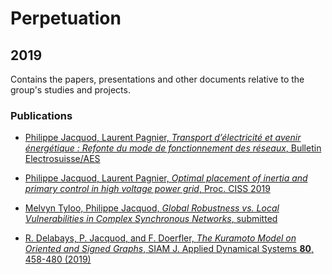 # Perpetuation
## 2019
Contains the papers, presentations and other documents relative to the group's studies and projects.

### Publications

*  [Philippe Jacquod, Laurent Pagnier, *Transport d’électricité et avenir énergétique : Refonte du mode de fonctionnement des réseaux*, Bulletin Electrosuisse/AES](https://github.com/GeeeHesso/Perpetuation/tree/master/2019/Papers/optimal_inertia_ciss19)

*  [Philippe Jacquod, Laurent Pagnier, *Optimal placement of inertia and primary control in high voltage power grid*, Proc. CISS 2019](https://github.com/GeeeHesso/Perpetuation/tree/master/2019/Papers/optimal_inertia_ciss19)

*  [Melvyn Tyloo, Philippe Jacquod, *Global Robustness vs. Local Vulnerabilities in Complex Synchronous Networks*, submitted](https://github.com/GeeeHesso/Perpetuation/tree/master/2019/Papers/Global_vs_Local_Vulnerabilities)

*  [R. Delabays, P. Jacquod, and F. Doerfler, *The Kuramoto Model on Oriented and Signed Graphs*, SIAM J. Applied Dynamical Systems **80**, 458-480 (2019)](https://github.com/GeeeHesso/Perpetuation/tree/master/2019/Papers/Oriented_Kuramoto)

